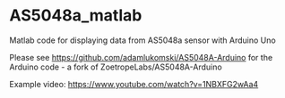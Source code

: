 # AS5048a_matlab
Matlab code for displaying data from AS5048a sensor with Arduino Uno

Please see https://github.com/adamlukomski/AS5048A-Arduino for the Arduino code - a fork of ZoetropeLabs/AS5048A-Arduino

Example video:
https://www.youtube.com/watch?v=1NBXFG2wAa4
